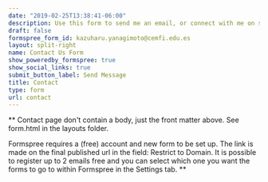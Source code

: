 ```yaml
---
date: "2019-02-25T13:38:41-06:00"
description: Use this form to send me an email, or connect with me on social media using the icons below.
draft: false
formspree_form_id: kazuharu.yanagimoto@cemfi.edu.es
layout: split-right
name: Contact Us Form
show_poweredby_formspree: true
show_social_links: true
submit_button_label: Send Message
title: Contact
type: form
url: contact
---
```


** Contact page don't contain a body, just the front matter above.
See form.html in the layouts folder.

Formspree requires a (free) account and new form to be set up. The link is made on the final published url in the field: Restrict to Domain. It is possible to register up to 2 emails free and you can select which one you want the forms to go to within Formspree in the Settings tab.
**
